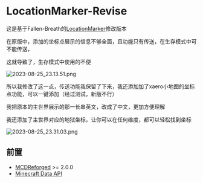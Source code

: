 # LocationMarker-Revise

这是基于Fallen-Breath的[LocationMarker](https://github.com/TISUnion/LocationMarker)修改版本

在原版中，添加的坐标点展示的信息不够全面，且功能只有传送，在生存模式中可不能传送，

这就导致了，生存模式中使用的不便

![2023-08-25_23.13.51.png](https://s2.loli.net/2023/08/25/ecUArzPTGZngR93.png)

所以我修改了这一点，传送功能我保留了下来，我还添加加了xaero小地图的坐标点功能，可以一键添加（经过测试，新版不行）

我把原本的主世界展示的那一长串英文，改成了中文，更加方便理解

我还添加了主世界对应的地狱坐标，让你可以在任何维度，都可以轻松找到坐标

![2023-08-25_23.31.03.png](https://s2.loli.net/2023/08/25/vdwxgeDtQBUKH7y.png)

## 前置

- [MCDReforged](https://github.com/Fallen-Breath/MCDReforged) >= 2.0.0
- [Minecraft Data API](https://github.com/MCDReforged/MinecraftDataAPI)
